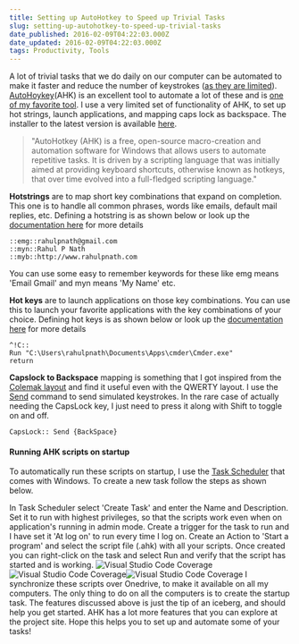 ```yaml
---
title: Setting up AutoHotkey to Speed up Trivial Tasks
slug: setting-up-autohotkey-to-speed-up-trivial-tasks
date_published: 2016-02-09T04:22:03.000Z
date_updated: 2016-02-09T04:22:03.000Z
tags: Productivity, Tools
---
```


A lot of trivial tasks that we do daily on our computer can be automated to make it faster and reduce the number of keystrokes ([as they are limited](http://www.keysleft.com)). [AutoHoykey](https://autohotkey.com/)(AHK) is an excellent tool to automate a lot of these and is [one of my favorite tool](__GHOST_URL__/blog/tools-that-I-use/). I use a very limited set of functionality of AHK, to set up hot strings, launch applications, and mapping caps lock as backspace. The installer to the latest version is available [here](https://autohotkey.com/download/ahk-install.exe).

> "AutoHotkey (AHK) is a free, open-source macro-creation and automation software for Windows that allows users to automate repetitive tasks. It is driven by a scripting language that was initially aimed at providing keyboard shortcuts, otherwise known as hotkeys, that over time evolved into a full-fledged scripting language."

**Hotstrings** are to map short key combinations that expand on completion. This one is to handle all common phrases, words like emails, default mail replies, etc. Defining a hotstring is as shown below or look up the [documentation here](https://autohotkey.com/docs/Hotstrings.htm) for more details

    ::emg::rahulpnath@gmail.com
    ::myn::Rahul P Nath
    ::myb::http://www.rahulpnath.com
    

You can use some easy to remember keywords for these like emg means 'Email Gmail' and myn means 'My Name' etc.

**Hot keys** are to launch applications on those key combinations. You can use this to launch your favorite applications with the key combinations of your choice. Defining hot keys is as shown below or look up the [documentation here](https://autohotkey.com/docs/Hotkeys.htm) for more details

    ^!C::
    Run "C:\Users\rahulpnath\Documents\Apps\cmder\Cmder.exe"
    return
    

**Capslock to Backspace** mapping is something that I got inspired from the [Colemak layout](http://colemak.com/) and find it useful even with the QWERTY layout. I use the [Send](https://autohotkey.com/docs/commands/Send.htm) command to send simulated keystrokes. In the rare case of actually needing the CapsLock key, I just need to press it along with Shift to toggle on and off.

    CapsLock:: Send {BackSpace}
    

#### **Running AHK scripts on startup**

To automatically run these scripts on startup, I use the [Task Scheduler](http://windows.microsoft.com/en-au/windows/schedule-task#1TC=windows-7) that comes with Windows. To create a new task follow the steps as shown below.

In Task Scheduler select 'Create Task' and enter the Name and Description. Set it to run with highest privileges, so that the scripts work even when on application's running in admin mode. Create a trigger for the task to run and I have set it 'At log on' to run every time I log on. Create an Action to 'Start a program' and select the script file (.ahk) with all your scripts. Once created you can right-click on the task and select Run and verify that the script has started and is working.
![Visual Studio Code Coverage](__GHOST_URL__/content/images/ahk_task_general.png)![Visual Studio Code Coverage](__GHOST_URL__/content/images/ahk_task_trigger.png)![Visual Studio Code Coverage](__GHOST_URL__/content/images/ahk_task_actions.png)
I synchronize these scripts over Onedrive, to make it available on all my computers. The only thing to do on all the computers is to create the startup task. The features discussed above is just the tip of an iceberg, and should help you get started. AHK has a lot more features that you can explore at the project site. Hope this helps you to set up and automate some of your tasks!
